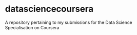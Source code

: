 datasciencecoursera
===================

A repository pertaining to my submissions for the Data Science Specialisation on Coursera
